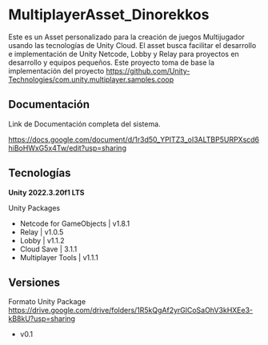 # MultiplayerAsset_Dinorekkos
Este es un Asset personalizado para la creación de juegos Multijugador usando las tecnologías de Unity Cloud. El asset busca facilitar el desarrollo e implementación de Unity Netcode, Lobby y Relay para proyectos en desarrollo y equipos pequeños.
Este proyecto toma de base la implementación del proyecto https://github.com/Unity-Technologies/com.unity.multiplayer.samples.coop  

## Documentación 
Link de Documentación completa del sistema.

https://docs.google.com/document/d/1r3d50_YPITZ3_oI3ALTBP5URPXscd6hiBoHWxG5x4Tw/edit?usp=sharing

## Tecnologías 
**Unity 2022.3.20f1 LTS**

Unity Packages
- Netcode for GameObjects | v1.8.1
- Relay | v1.0.5
- Lobby | v1.1.2
- Cloud Save | 3.1.1
- Multiplayer Tools | v1.1.1

## Versiones
Formato Unity Package
https://drive.google.com/drive/folders/1R5kQgAf2yrGlCoSaOhV3kHXEe3-kB8kU?usp=sharing

- v0.1 
